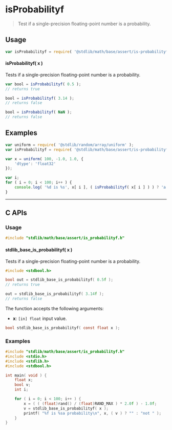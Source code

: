 <!--

@license Apache-2.0

Copyright (c) 2025 The Stdlib Authors.

Licensed under the Apache License, Version 2.0 (the "License");
you may not use this file except in compliance with the License.
You may obtain a copy of the License at

   http://www.apache.org/licenses/LICENSE-2.0

Unless required by applicable law or agreed to in writing, software
distributed under the License is distributed on an "AS IS" BASIS,
WITHOUT WARRANTIES OR CONDITIONS OF ANY KIND, either express or implied.
See the License for the specific language governing permissions and
limitations under the License.

-->

# isProbabilityf

> Test if a single-precision floating-point number is a probability.

<section class="usage">

## Usage

```javascript
var isProbabilityf = require( '@stdlib/math/base/assert/is-probabilityf' );
```

#### isProbabilityf( x )

Tests if a single-precision floating-point number is a probability.

```javascript
var bool = isProbabilityf( 0.5 );
// returns true

bool = isProbabilityf( 3.14 );
// returns false

bool = isProbabilityf( NaN );
// returns false
```

</section>

<!-- /.usage -->

<section class="examples">

## Examples

<!-- eslint no-undef: "error" -->

```javascript
var uniform = require( '@stdlib/random/array/uniform' );
var isProbabilityf = require( '@stdlib/math/base/assert/is-probabilityf' );

var x = uniform( 100, -1.0, 1.0, {
    'dtype': 'float32'
});

var i;
for ( i = 0; i < 100; i++ ) {
    console.log( '%d is %s', x[ i ], ( isProbabilityf( x[ i ] ) ) ? 'a probability' : 'not a probability' );
}
```

</section>

<!-- /.examples -->

<!-- C interface documentation. -->

* * *

<section class="c">

## C APIs

<!-- Section to include introductory text. Make sure to keep an empty line after the intro `section` element and another before the `/section` close. -->

<section class="intro">

</section>

<!-- /.intro -->

<!-- C usage documentation. -->

<section class="usage">

### Usage

```c
#include "stdlib/math/base/assert/is_probabilityf.h"
```

#### stdlib_base_is_probabilityf( x )

Tests if a single-precision floating-point number is a probability.

```c
#include <stdbool.h>

bool out = stdlib_base_is_probabilityf( 0.5f );
// returns true

out = stdlib_base_is_probabilityf( 3.14f );
// returns false
```

The function accepts the following arguments:

-   **x**: `[in] float` input value.

```c
bool stdlib_base_is_probabilityf( const float x );
```

</section>

<!-- /.usage -->

<!-- C API usage notes. Make sure to keep an empty line after the `section` element and another before the `/section` close. -->

<section class="notes">

</section>

<!-- /.notes -->

<!-- C API usage examples. -->

<section class="examples">

### Examples

```c
#include "stdlib/math/base/assert/is_probabilityf.h"
#include <stdio.h>
#include <stdlib.h>
#include <stdbool.h>

int main( void ) {
    float x;
    bool v;
    int i;

    for ( i = 0; i < 100; i++ ) {
        x = ( ( (float)rand() / (float)RAND_MAX ) * 2.0f ) - 1.0f;
        v = stdlib_base_is_probabilityf( x );
        printf( "%f is %sa probability\n", x, ( v ) ? "" : "not " );
    }
}
```

</section>

<!-- /.examples -->

</section>

<!-- /.c -->

<!-- Section for related `stdlib` packages. Do not manually edit this section, as it is automatically populated. -->

<section class="related">

</section>

<!-- /.related -->

<!-- Section for all links. Make sure to keep an empty line after the `section` element and another before the `/section` close. -->

<section class="links">

</section>

<!-- /.links -->
